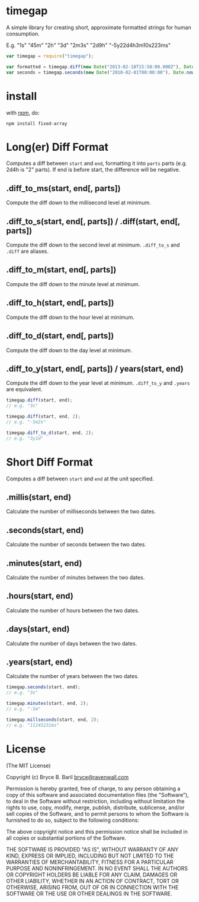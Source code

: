 timegap
=======

A simple library for creating short, approximate formatted strings for human consumption.

E.g. "1s" "45m" "2h" "3d" "2m3s" "2d9h" "-5y22d4h3m10s223ms"

```javascript
var timegap = require("timegap");

var formatted = timegap.diff(new Date("2013-02-18T15:58:00.000Z"), Date.now(), 3);
var seconds = timegap.seconds(new Date("2010-02-01T00:00:00"), Date.now());
```

install
=======

with [npm](http://npmjs.org), do:

    npm install fixed-array

Long(er) Diff Format
====================
Computes a diff between `start` and `end`, formatting it into `parts` parts (e.g. 2d4h is "2" parts). If end is before start, the difference will be negative.

.diff_to_ms(start, end[, parts])
----------------------------------

Compute the diff down to the millisecond level at minimum.

.diff_to_s(start, end[, parts]) / .diff(start, end[, parts])
----------------------------------------------------------------

Compute the diff down to the second level at minimum. `.diff_to_s` and `.diff` are aliases.

.diff_to_m(start, end[, parts])
---------------------------------

Compute the diff down to the minute level at minimum.

.diff_to_h(start, end[, parts])
---------------------------------

Compute the diff down to the hour level at minimum.

.diff_to_d(start, end[, parts])
---------------------------------

Compute the diff down to the day level at minimum.

.diff_to_y(start, end[, parts]) / years(start, end)
---------------------------------

Compute the diff down to the year level at minimum. `.diff_to_y` and `.years` are equivalent.


```javascript
timegap.diff(start, end);
// e.g. "3s"

timegap.diff(start, end, 2);
// e.g. "-5m2s"

timegap.diff_to_d(start, end, 2);
// e.g. "3y1d"
```

Short Diff Format
=================
Computes a diff between `start` and `end` at the unit specified.

.millis(start, end)
-------------------

Calculate the number of milliseconds between the two dates.

.seconds(start, end)
--------------------

Calculate the number of seconds between the two dates.

.minutes(start, end)
--------------------

Calculate the number of minutes between the two dates.

.hours(start, end)
------------------

Calculate the number of hours between the two dates.

.days(start, end)
-----------------

Calculate the number of days between the two dates.

.years(start, end)
------------------

Calculate the number of years between the two dates.

```javascript
timegap.seconds(start, end);
// e.g. "3s"

timegap.minutes(start, end, 2);
// e.g. "-5m"

timegap.millseconds(start, end, 2);
// e.g. "11245231ms"
```

License
=======

(The MIT License)

Copyright (c) Bryce B. Baril <bryce@ravenwall.com>

Permission is hereby granted, free of charge, to any person obtaining a copy of this software and associated documentation files (the "Software"), to deal in the Software without restriction, including without limitation the rights to use, copy, modify, merge, publish, distribute, sublicense, and/or sell copies of the Software, and to permit persons to whom the Software is furnished to do so, subject to the following conditions:

The above copyright notice and this permission notice shall be included in all copies or substantial portions of the Software.

THE SOFTWARE IS PROVIDED "AS IS", WITHOUT WARRANTY OF ANY KIND, EXPRESS OR IMPLIED, INCLUDING BUT NOT LIMITED TO THE WARRANTIES OF MERCHANTABILITY, FITNESS FOR A PARTICULAR PURPOSE AND NONINFRINGEMENT. IN NO EVENT SHALL THE AUTHORS OR COPYRIGHT HOLDERS BE LIABLE FOR ANY CLAIM, DAMAGES OR OTHER LIABILITY, WHETHER IN AN ACTION OF CONTRACT, TORT OR OTHERWISE, ARISING FROM, OUT OF OR IN CONNECTION WITH THE SOFTWARE OR THE USE OR OTHER DEALINGS IN THE SOFTWARE.
